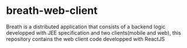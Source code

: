 # breath-web-client
Breath is a distributed application that consists of a backend logic developped with JEE specification and two clients(mobile and web), this repository contains the web client code developped with ReactJS 
